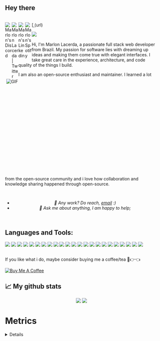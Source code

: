 ## Hey there

<br />
[<a href="https://discordapp.com/users/53528353969274880">
  <img align="left" alt="Marlon's Discord" width="22px" src="https://camo.githubusercontent.com/98eef00fa2e5a2db274d8695fa77ab1bd190b59493b62707352e6579b5186026/68747470733a2f2f63646e2e73696d706c6569636f6e732e6f72672f646973636f7264" />
</a>
<a href="https://twitter.com/stigtemata">
  <img align="left" alt="Marlon Lacerda | Twitter" width="22px" src="https://seeklogo.com/images/T/twitter-x-logo-0339F999CF-seeklogo.com.png?v=638264860180000000" /></a>
<a href="https://www.linkedin.com/in/marlonlacerda/">
  <img align="left" alt="Marlon's Linkedin" width="22px" src="https://camo.githubusercontent.com/00974afc84e6984c98cb5c971879e88b31387aa90f1f91795586266a48d2ed88/68747470733a2f2f63646e2e73696d706c6569636f6e732e6f72672f6c696e6b6564696e" />
</a>
<a href="https://open.spotify.com/user/9kj7rhpzrlnw9eacfqcmj2yx0">
  <img align="left" alt="Marlon's Spotify" width="22" src="https://upload.wikimedia.org/wikipedia/commons/1/19/Spotify_logo_without_text.svg" />
</a>
(url)

![](https://komarev.com/ghpvc/?username=marlondlacerda)

<img align="right" alt="GIF" src="https://github.com/abhisheknaiidu/abhisheknaiidu/blob/master/code.gif?raw=true" width="500" height="320" />
  
Hi, I'm Marlon Lacerda, a passionate full stack web developer from Brazil. My passion for software lies with dreaming up ideas and making them come true with elegant interfaces. I take great care in the experience, architecture, and code quality of the things I build.

I am also an open-source enthusiast and maintainer. I learned a lot from the open-source community and i love how collaboration and knowledge sharing happened through open-source.

<div style="font-style: italic; text-align: center;" markdown="1">


<br>

- 💼 Any work? Do reach, [email](mailto:marlon.desagitario@hotmail.com) :)
- 💬 Ask me about anything, I am happy to help;
  
 </div>

<br>

<h2><strong>Languages and Tools: </h2></strong>

<code><img src="https://img.shields.io/badge/JavaScript-323330?style=for-the-badge&logo=javascript&logoColor=F7DF1E"></code>
<code><img src="https://img.shields.io/badge/TypeScript-007ACC?style=for-the-badge&logo=typescript&logoColor=white"></code>
<code><img src="https://img.shields.io/badge/Go-00ADD8?style=for-the-badge&logo=go&logoColor=white"></code>
<code><img src="https://img.shields.io/badge/python-3670A0?style=for-the-badge&logo=python&logoColor=ffdd54"></code>
<code><img src="https://img.shields.io/badge/Docker-2CA5E0?style=for-the-badge&logo=docker&logoColor=white"></code>
<code><img src="https://img.shields.io/badge/-Node.js-339933?style=for-the-badge&logo=node.js&logoColor=white"></code>
<code><img src="https://img.shields.io/badge/-Express.js-green?style=for-the-badge&logo=Express&logoColor=black"></code>
<code><img src="https://img.shields.io/badge/-MySQL-4479A1?style=for-the-badge&logo=MySQL&logoColor=white"></code>
<code><img src="https://img.shields.io/badge/PostgreSQL-316192?style=for-the-badge&logo=postgresql&logoColor=white"></code>
<code><img src="https://img.shields.io/badge/MongoDB-4EA94B?style=for-the-badge&logo=mongodb&logoColor=white"></code>
<code><img src="https://img.shields.io/badge/redis-%23DD0031.svg?style=for-the-badge&logo=redis&logoColor=white"></code>
<code><img src="https://img.shields.io/badge/Sequelize-52B0E7?style=for-the-badge&logo=Sequelize&logoColor=white"></code>
<code><img src="https://img.shields.io/badge/Prisma-3982CE?style=for-the-badge&logo=Prisma&logoColor=white"></code>
<code><img src="https://img.shields.io/badge/Mocha-8D6748?style=for-the-badge&logo=Mocha&logoColor=white"></code>
<code><img src="https://img.shields.io/badge/Chai-f7e9c8?style=for-the-badge&logo=mocha&logoColor=a84d45"></code>
<code><img src="https://img.shields.io/badge/Jest-C21325?style=for-the-badge&logo=jest&logoColor=white"></code>
<code><img src="https://img.shields.io/badge/HTML5-E34F26?style=for-the-badge&logo=html5&logoColor=white"></code>
<code><img src="https://img.shields.io/badge/CSS3-1572B6?style=for-the-badge&logo=css3&logoColor=white"></code>
<code><img src="https://img.shields.io/badge/GIT-E44C30?style=for-the-badge&logo=git&logoColor=white"></code>
<code><img src="https://img.shields.io/badge/Linux-FCC624?style=for-the-badge&logo=linux&logoColor=black"></code>
<code><img src="https://img.shields.io/badge/React-20232A?style=for-the-badge&logo=react&logoColor=61DAFB"></code>
<code><img src="https://img.shields.io/badge/Redux-593D88?style=for-the-badge&logo=redux&logoColor=white"></code>
<code><img src="https://img.shields.io/badge/django-%23092E20.svg?style=for-the-badge&logo=django&logoColor=white"></code>

##

If you like what i do, maybe consider buying me a coffee/tea 🥺👉👈

<a href="https://www.buymeacoffee.com/marlonlacerda" target="_blank"><img src="https://cdn.buymeacoffee.com/buttons/v2/default-red.png" alt="Buy Me A Coffee" width="150" ></a>


## 📈 My github stats
<div align="center">
  <img height="160em" src="https://github-readme-stats.vercel.app/api?username=marlondlacerda&show_icons=true&theme=gotham&include_all_commits=true&count_private=true"/>
  <img height="160em" src="https://github-readme-stats.vercel.app/api/top-langs/?username=marlondlacerda&layout=compact&langs_count=7&theme=gotham"/>
</div>

# Metrics
<details>
<p align="center">
	<img width="625em" src="https://github.com/marlondlacerda/marlondlacerda/blob/main/github-metrics.svg" />
</p> 
</details>
